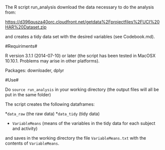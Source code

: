 The R script run_analysis download the data necessary to do the analysis from:

https://d396qusza40orc.cloudfront.net/getdata%2Fprojectfiles%2FUCI%20HAR%20Dataset.zip

and creates a tidy data set with the desired variables (see Codebook.md).


#Requiriments#

R version 3.1.1 (2014-07-10) or later (the script has been tested in MacOSX 10.10.1. 
Problems may arise in other platforms).

Packages: downloader, dplyr

#Use#

Do `source run_analysis` in your working directory (the output files will all be put in the same
folder)

The script creates the following dataframes:

*`data_raw` (the raw data)
*`data_tidy` (tidy data) 
* `VariableMeans` (means of the variables in the tidy data for each subject and activity)

and saves in the working directory the file `VariableMeans.txt` with the contents of 
`VariableMeans`.
